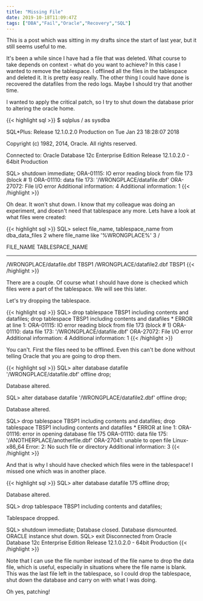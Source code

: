 ```yaml
---
title: "Missing File"
date: 2019-10-18T11:09:47Z
tags: ["DBA","Fail","Oracle","Recovery","SQL"]
---
```


This is a post which was sitting in my drafts since the start of last year, but it still seems useful to me.

It's been a while since I have had a file that was deleted. What course to take depends on context - what do you want to achieve? 
In this case I wanted to remove the tablespace. I offlined all the files in the tablespace and deleted it. It is pretty easy really. 
The other thing I could have done is recovered the datafiles from the redo logs. Maybe I should try that another time.

I wanted to apply the critical patch, so I try to shut down the database prior to altering the oracle home.

{{< highlight sql >}}
$ sqlplus / as sysdba

SQL*Plus: Release 12.1.0.2.0 Production on Tue Jan 23 18:28:07 2018

Copyright (c) 1982, 2014, Oracle.  All rights reserved.


Connected to:
Oracle Database 12c Enterprise Edition Release 12.1.0.2.0 - 64bit Production

SQL> shutdown immediate;
ORA-01115: IO error reading block from file 173 (block # 1)
ORA-01110: data file 173: '/WRONGPLACE/datafile.dbf'
ORA-27072: File I/O error
Additional information: 4
Additional information: 1
{{< /highlight >}}

Oh dear. It won't shut down. I know that my colleague was doing an experiment,
and doesn't need that tablespace any more. Lets have a look at what files were
created:

{{< highlight sql >}}
SQL> select file_name, tablespace_name from dba_data_files
  2  where file_name like '%WRONGPLACE%'
  3  /

FILE_NAME                   TABLESPACE_NAME
--------------------------- -----------------
/WRONGPLACE/datafile.dbf    TBSP1
/WRONGPLACE/datafile2.dbf   TBSP1
{{< /highlight >}}

There are a couple. Of course what I should have done is checked which files
were a part of the tablespace. We will see this later.

Let's try dropping the tablespace.

{{< highlight sql >}}
SQL> drop tablespace TBSP1 including contents and datafiles;
drop tablespace TBSP1 including contents and datafiles
*
ERROR at line 1:
ORA-01115: IO error reading block from file 173 (block # 1)
ORA-01110: data file 173: '/WRONGPLACE/datafile.dbf'
ORA-27072: File I/O error
Additional information: 4
Additional information: 1
{{< /highlight >}}

You can't. First the files need to be offlined. Even this can't be done
without telling Oracle that you are going to drop them.

{{< highlight sql >}}
SQL> alter database datafile '/WRONGPLACE/datafile.dbf' offline drop;

Database altered.

SQL> alter database datafile '/WRONGPLACE/datafile2.dbf' offline drop;

Database altered.

SQL> drop tablespace TBSP1 including contents and datafiles;
drop tablespace TBSP1 including contents and datafiles
*
ERROR at line 1:
ORA-01116: error in opening database file 175
ORA-01110: data file 175: '/ANOTHERPLACE/anotherfile.dbf'
ORA-27041: unable to open file
Linux-x86_64 Error: 2: No such file or directory
Additional information: 3
{{< /highlight >}}

And that is why I should have checked which files were in the tablespace!
I missed one which was in another place.

{{< highlight sql >}}
SQL> alter database datafile 175 offline drop;

Database altered.

SQL> drop tablespace TBSP1 including contents and datafiles;

Tablespace dropped.

SQL> shutdown immediate;
Database closed.
Database dismounted.
ORACLE instance shut down.
SQL> exit
Disconnected from Oracle Database 12c Enterprise Edition Release 12.1.0.2.0 - 64bit Production
{{< /highlight >}}

Note that I can use the file number instead of the file name to drop the data
file, which is useful, especially in situations where the file name is
blank. This was the last file left in the tablespace, so I could drop
the tablespace, shut down the database and carry on with what I was doing.

Oh yes, patching!

